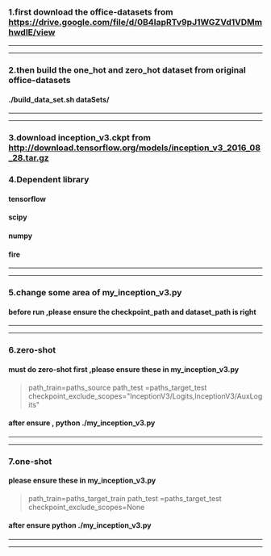### 1.first  download the office-datasets  from  https://drive.google.com/file/d/0B4IapRTv9pJ1WGZVd1VDMmhwdlE/view                        
-----------
-----------

### 2.then build the one_hot and zero_hot dataset from original office-datasets
#### ./build_data_set.sh     dataSets/
-----------
-----------
### 3.download  inception_v3.ckpt  from  http://download.tensorflow.org/models/inception_v3_2016_08_28.tar.gz


### 4.Dependent library
#### tensorflow
#### scipy
#### numpy
#### fire
-----------
-----------


### 5.change some area of my_inception_v3.py
#### before run ,please ensure the checkpoint_path and dataset_path is right 
-----------
-----------


### 6.zero-shot
#### must do zero-shot first ,please ensure these in my_inception_v3.py
> path_train=paths_source
> path_test =paths_target_test
> checkpoint_exclude_scopes="InceptionV3/Logits,InceptionV3/AuxLogits"
#### after ensure , python ./my_inception_v3.py
-----------
-----------


### 7.one-shot 
#### please ensure these in my_inception_v3.py
> path_train=paths_target_train
> path_test =paths_target_test
> checkpoint_exclude_scopes=None 
#### after ensure   python ./my_inception_v3.py
-----------
-----------

